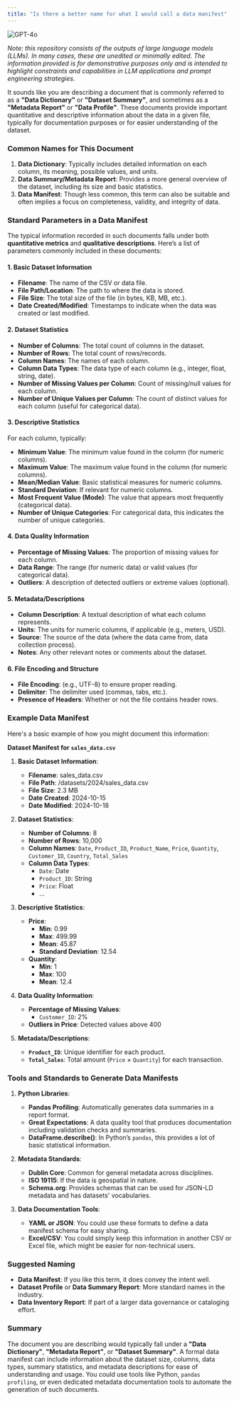 ```yaml
---
title: "Is there a better name for what I would call a data manifest"
---
```

![GPT-4o](https://img.shields.io/badge/GPT--4o-3333FF?style=for-the-badge&logo=openai&logoColor=white)



*Note: this repository consists of the outputs of large language models (LLMs). In many cases, these are unedited or minimally edited. The information provided is for demonstrative purposes only and is intended to highlight constraints and capabilities in LLM applications and prompt engineering strategies.*


It sounds like you are describing a document that is commonly referred to as a **"Data Dictionary"** or **"Dataset Summary"**, and sometimes as a **"Metadata Report"** or **"Data Profile"**. These documents provide important quantitative and descriptive information about the data in a given file, typically for documentation purposes or for easier understanding of the dataset.

### Common Names for This Document
1. **Data Dictionary**: Typically includes detailed information on each column, its meaning, possible values, and units.
2. **Data Summary/Metadata Report**: Provides a more general overview of the dataset, including its size and basic statistics.
3. **Data Manifest**: Though less common, this term can also be suitable and often implies a focus on completeness, validity, and integrity of data.

### Standard Parameters in a Data Manifest
The typical information recorded in such documents falls under both **quantitative metrics** and **qualitative descriptions**. Here’s a list of parameters commonly included in these documents:

#### 1. **Basic Dataset Information**
- **Filename**: The name of the CSV or data file.
- **File Path/Location**: The path to where the data is stored.
- **File Size**: The total size of the file (in bytes, KB, MB, etc.).
- **Date Created/Modified**: Timestamps to indicate when the data was created or last modified.

#### 2. **Dataset Statistics**
- **Number of Columns**: The total count of columns in the dataset.
- **Number of Rows**: The total count of rows/records.
- **Column Names**: The names of each column.
- **Column Data Types**: The data type of each column (e.g., integer, float, string, date).
- **Number of Missing Values per Column**: Count of missing/null values for each column.
- **Number of Unique Values per Column**: The count of distinct values for each column (useful for categorical data).

#### 3. **Descriptive Statistics**
For each column, typically:
- **Minimum Value**: The minimum value found in the column (for numeric columns).
- **Maximum Value**: The maximum value found in the column (for numeric columns).
- **Mean/Median Value**: Basic statistical measures for numeric columns.
- **Standard Deviation**: If relevant for numeric columns.
- **Most Frequent Value (Mode)**: The value that appears most frequently (categorical data).
- **Number of Unique Categories**: For categorical data, this indicates the number of unique categories.

#### 4. **Data Quality Information**
- **Percentage of Missing Values**: The proportion of missing values for each column.
- **Data Range**: The range (for numeric data) or valid values (for categorical data).
- **Outliers**: A description of detected outliers or extreme values (optional).
  
#### 5. **Metadata/Descriptions**
- **Column Description**: A textual description of what each column represents.
- **Units**: The units for numeric columns, if applicable (e.g., meters, USD).
- **Source**: The source of the data (where the data came from, data collection process).
- **Notes**: Any other relevant notes or comments about the dataset.

#### 6. **File Encoding and Structure**
- **File Encoding**: (e.g., UTF-8) to ensure proper reading.
- **Delimiter**: The delimiter used (commas, tabs, etc.).
- **Presence of Headers**: Whether or not the file contains header rows.

### Example Data Manifest
Here's a basic example of how you might document this information:

**Dataset Manifest for `sales_data.csv`**

1. **Basic Dataset Information**:
   - **Filename**: sales_data.csv
   - **File Path**: /datasets/2024/sales_data.csv
   - **File Size**: 2.3 MB
   - **Date Created**: 2024-10-15
   - **Date Modified**: 2024-10-18

2. **Dataset Statistics**:
   - **Number of Columns**: 8
   - **Number of Rows**: 10,000
   - **Column Names**: `Date`, `Product_ID`, `Product_Name`, `Price`, `Quantity`, `Customer_ID`, `Country`, `Total_Sales`
   - **Column Data Types**:
     - `Date`: Date
     - `Product_ID`: String
     - `Price`: Float
     - ...

3. **Descriptive Statistics**:
   - **Price**:
     - **Min**: 0.99
     - **Max**: 499.99
     - **Mean**: 45.87
     - **Standard Deviation**: 12.54
   - **Quantity**:
     - **Min**: 1
     - **Max**: 100
     - **Mean**: 12.4

4. **Data Quality Information**:
   - **Percentage of Missing Values**:
     - `Customer_ID`: 2%
   - **Outliers in Price**: Detected values above 400

5. **Metadata/Descriptions**:
   - **`Product_ID`**: Unique identifier for each product.
   - **`Total_Sales`**: Total amount (`Price` × `Quantity`) for each transaction.
  
### Tools and Standards to Generate Data Manifests
1. **Python Libraries**:
   - **Pandas Profiling**: Automatically generates data summaries in a report format.
   - **Great Expectations**: A data quality tool that produces documentation including validation checks and summaries.
   - **DataFrame.describe()**: In Python’s `pandas`, this provides a lot of basic statistical information.

2. **Metadata Standards**:
   - **Dublin Core**: Common for general metadata across disciplines.
   - **ISO 19115**: If the data is geospatial in nature.
   - **Schema.org**: Provides schemas that can be used for JSON-LD metadata and has datasets' vocabularies.

3. **Data Documentation Tools**:
   - **YAML or JSON**: You could use these formats to define a data manifest schema for easy sharing.
   - **Excel/CSV**: You could simply keep this information in another CSV or Excel file, which might be easier for non-technical users.

### Suggested Naming
- **Data Manifest**: If you like this term, it does convey the intent well.
- **Dataset Profile** or **Data Summary Report**: More standard names in the industry.
- **Data Inventory Report**: If part of a larger data governance or cataloging effort.

### Summary
The document you are describing would typically fall under a **"Data Dictionary"**, **"Metadata Report"**, or **"Dataset Summary"**. A formal data manifest can include information about the dataset size, columns, data types, summary statistics, and metadata descriptions for ease of understanding and usage. You could use tools like Python, `pandas profiling`, or even dedicated metadata documentation tools to automate the generation of such documents.